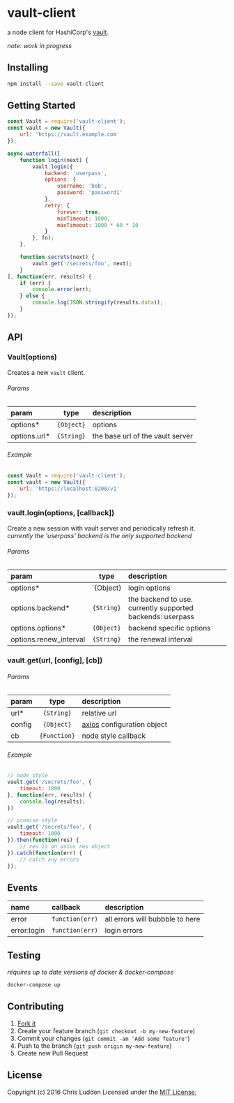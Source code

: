 # vault-client
a node client for HashiCorp's [vault](https://www.vaultproject.io/).

*note: work in progress*

## Installing
```bash
npm install --save vault-client
```

## Getting Started
```javascript
const Vault = require('vault-client');
const vault = new Vault({
    url: 'https://vault.example.com'
});

async.waterfall([
    function login(next) {
        vault.login({
            backend: 'userpass',
            options: {
                username: 'bob',
                password: 'password1'
            },
            retry: {
                forever: true,
                minTimeout: 1000,
                maxTimeout: 1000 * 60 * 10
            }
        }, fn);
    },

    function secrets(next) {
        vault.get('/secrets/foo', next);
    }
], function(err, results) {
    if (err) {
        console.error(err);
    } else {
        console.log(JSON.stringify(results.data));
    }
});
```

## API
### Vault(options)
Creates a new `vault` client.

###### Params
| param | type | description |
| :--- | :---: | :--- |
| options* | `{Object}` | options |
| options.url* | `{String}` | the base url of the vault server |

###### Example
```javascript
const Vault = require('vault-client');
const vault = new Vault({
    url: 'https://localhost:8200/v1'
});
```

### vault.login(options, [callback])
Create a new session with vault server and periodically refresh it.  
*currently the 'userpass' backend is the only supported backend*

###### Params
| param | type | description |
| :--- | :---: | :--- |
| options* | `{Object} | login options |
| options.backend* | `{String}` | the backend to use. currently supported backends: userpass |
| options.options* | `{Object}` | backend specific options |
| options.renew_interval | `{String}` | the renewal interval |

### vault.get(url, [config], [cb])

###### Params
| param | type | description |
| :--- | :---: | :--- |
| url* | `{String}` | relative url |
| config | `{Object}` | [axios](https://github.com/mzabriskie/axios) configuration object |
| cb | `{Function}` | node style callback |

###### Example
```javascript
// node style
vault.get('/secrets/foo', {
    timeout: 1000
}, function(err, results) {
    console.log(results);
})

// promise style
vault.get('/secrets/foo', {
    timeout: 1000
}).then(function(res) {
    // res is an axios res object
}).catch(function(err) {
    // catch any errors
});
```

## Events
| name | callback | description |
| :--- | :--- | :--- |
| error | `function(err)` | all errors will bubbble to here |
| error:login | `function(err)` | login errors |

## Testing
*requires up to date versions of docker & docker-compose*
```bash
docker-compose up
```

## Contributing
1. [Fork it](https://github.com/cludden/vault-client/fork)
2. Create your feature branch (`git checkout -b my-new-feature`)
3. Commit your changes (`git commit -am 'Add some feature'`)
4. Push to the branch (`git push origin my-new-feature`)
5. Create new Pull Request

## License
Copyright (c) 2016 Chris Ludden
Licensed under the [MIT License](LICENSE.md);
